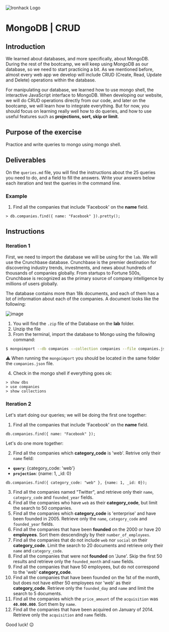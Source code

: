 ![Ironhack Logo](https://i.imgur.com/1QgrNNw.png)

# MongoDB | CRUD

## Introduction

We learned about databases, and more specifically, about MongoDB. During the rest of the bootcamp, we will keep using MongoDB as our database, so we need to start practicing a bit. As we mentioned before, almost every web app we develop will include CRUD (Create, Read, Update and Delete) operations within the database.

For manipulating our database, we learned how to use mongo shell, the interactive JavaScript interface to MongoDB. When developing our website, we will do CRUD operations directly from our code, and later on the bootcamp, we will learn how to integrate everything. But for now, you should focus on learning really well how to do queries, and how to use useful features such as **projections, sort, skip or limit**.

## Purpose of the exercise
Practice and write queries to mongo using mongo shell.

## Deliverables

On the `queries.md` file, you will find the instructions about the 25 queries you need to do, and a field to fill the answers. Write your answers below each iteration and test the queries in the command line.


### Example

1. Find all the companies that include 'Facebook' on the **name** field.
```shell
> db.companies.find({ name: "Facebook" }).pretty();
```

## Instructions

### Iteration 1

First, we need to import the database we will be using for the `lab`. We will use the Crunchbase database. Crunchbase is the premier destination for discovering industry trends, investments, and news about hundreds of thousands of companies globally. From startups to Fortune 500s, Crunchbase is recognized as the primary source of company intelligence by millions of users globally.

The database contains more than 18k documents, and each of them has a lot of information about each of the companies. A document looks like the following:

![image](https://user-images.githubusercontent.com/23629340/36494916-d6db1770-1733-11e8-903e-5119b3c1b688.png)

1. You will find the `.zip` file of the Database on the **lab** folder.
2. Unzip the file
3. From the terminal, import the database to Mongo using the following command:
```bash
$ mongoimport --db companies --collection companies --file companies.json
```

⚠️ When running the `mongoimport` you should be located in the same folder the `companies.json` file.

4. Check in the mongo shell if everything goes ok:

```shell
> show dbs
> use companies
> show collections
```

### Iteration 2

Let's start doing our queries; we will be doing the first one together:

1. Find all the companies that include 'Facebook' on the **name** field.

 ```
db.companies.find({ name: "Facebook" });
```

Let's do one more together:

2. Find all the companies which **category_code** is 'web'. Retrive only their `name` field:

 - **`query`**: {category_code: 'web'}
 - **`projection`**: {name: 1, _id: 0}

 ```
db.companies.find({ category_code: "web" }, {name: 1, _id: 0});
```

3. Find all the companies named "Twitter", and retrieve only their `name`, `category_code` and `founded_year` fields.
4. Find all the companies who have `web` as their **category_code**, but limit the search to 50 companies.
5. Find all the companies which **category_code** is 'enterprise' and have been founded in 2005. Retrieve only the `name`, `category_code` and `founded_year` fields.
6. Find all the companies that have been **founded** on the 2000 or have 20 **employees**. Sort them descendingly by their `number_of_employees`.
7. Find all the companies that do not include `web` nor `social` on their **category_code**. Limit the search to 20 documents and retrieve only their `name` and `category_code`.
8. Find all the companies that were not **founded** on 'June'. Skip the first 50 results and retrieve only the `founded_month` and `name` fields.
9. Find all the companies that have 50 employees, but do not correspond to the 'web' **category_code**.
10. Find all the companies that have been founded on the 1st of the month, but does not have either 50 employees nor 'web' as their **category_code**. Retrieve only the `founded_day` and `name` and limit the search to 5 documents.
11. Find all the companies which the `price_amount` of the `acquisition` was **`40.000.000`**. Sort them by `name`.
12. Find all the companies that have been acquired on January of 2014. Retrieve only the `acquisition` and `name` fields.


Good luck! :wink:



